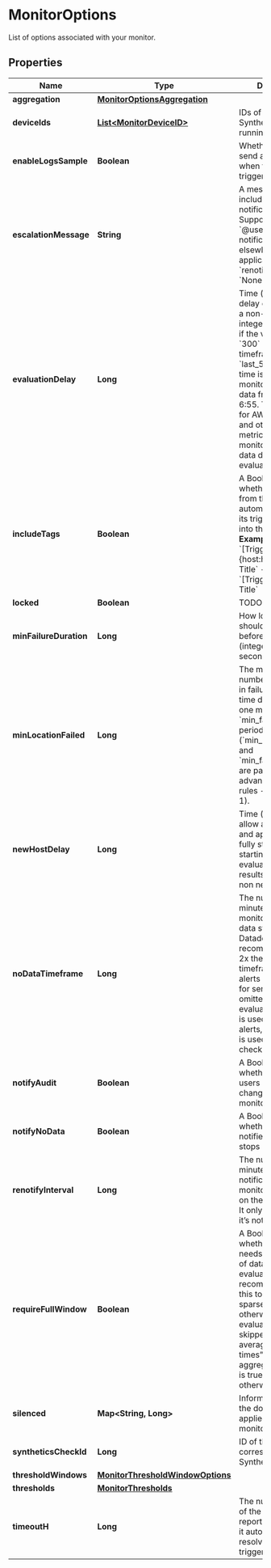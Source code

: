 

# MonitorOptions

List of options associated with your monitor.
## Properties

Name | Type | Description | Notes
------------ | ------------- | ------------- | -------------
**aggregation** | [**MonitorOptionsAggregation**](MonitorOptionsAggregation.md) |  |  [optional]
**deviceIds** | [**List&lt;MonitorDeviceID&gt;**](MonitorDeviceID.md) | IDs of the device the Synthetics monitor is running on. |  [optional]
**enableLogsSample** | **Boolean** | Whether or not to send a log sample when the log monitor triggers. |  [optional]
**escalationMessage** | **String** | A message to include with a re-notification. Supports the &#x60;@username&#x60; notification we allow elsewhere. Not applicable if &#x60;renotify_interval&#x60; is &#x60;None&#x60;. |  [optional]
**evaluationDelay** | **Long** | Time (in seconds) to delay evaluation, as a non-negative integer. For example, if the value is set to &#x60;300&#x60; (5min), the timeframe is set to &#x60;last_5m&#x60; and the time is 7:00, the monitor evaluates data from 6:50 to 6:55. This is useful for AWS CloudWatch and other backfilled metrics to ensure the monitor always has data during evaluation. |  [optional]
**includeTags** | **Boolean** | A Boolean indicating whether notifications from this monitor automatically inserts its triggering tags into the title.  **Examples** - If &#x60;True&#x60;, &#x60;[Triggered on {host:h1}] Monitor Title&#x60; - If &#x60;False&#x60;, &#x60;[Triggered] Monitor Title&#x60; |  [optional]
**locked** | **Boolean** | TODO. |  [optional]
**minFailureDuration** | **Long** | How long the test should be in failure before alerting (integer, number of seconds, max 7200). |  [optional]
**minLocationFailed** | **Long** | The minimum number of locations in failure at the same time during at least one moment in the &#x60;min_failure_duration&#x60; period (&#x60;min_location_failed&#x60; and &#x60;min_failure_duration&#x60; are part of the advanced alerting rules - integer, &gt;&#x3D; 1). |  [optional]
**newHostDelay** | **Long** | Time (in seconds) to allow a host to boot and applications to fully start before starting the evaluation of monitor results. Should be a non negative integer. |  [optional]
**noDataTimeframe** | **Long** | The number of minutes before a monitor notifies after data stops reporting. Datadog recommends at least 2x the monitor timeframe for metric alerts or 2 minutes for service checks. If omitted, 2x the evaluation timeframe is used for metric alerts, and 24 hours is used for service checks. |  [optional]
**notifyAudit** | **Boolean** | A Boolean indicating whether tagged users is notified on changes to this monitor. |  [optional]
**notifyNoData** | **Boolean** | A Boolean indicating whether this monitor notifies when data stops reporting. |  [optional]
**renotifyInterval** | **Long** | The number of minutes after the last notification before a monitor re-notifies on the current status. It only re-notifies if it’s not resolved. |  [optional]
**requireFullWindow** | **Boolean** | A Boolean indicating whether this monitor needs a full window of data before it’s evaluated. We highly recommend you set this to &#x60;false&#x60; for sparse metrics, otherwise some evaluations are skipped. For “on average” “at all times” and “in total” aggregation, default is true. &#x60;False&#x60; otherwise. |  [optional]
**silenced** | **Map&lt;String, Long&gt;** | Information about the downtime applied to the monitor. |  [optional]
**syntheticsCheckId** | **Long** | ID of the corresponding Synthetic check. |  [optional]
**thresholdWindows** | [**MonitorThresholdWindowOptions**](MonitorThresholdWindowOptions.md) |  |  [optional]
**thresholds** | [**MonitorThresholds**](MonitorThresholds.md) |  |  [optional]
**timeoutH** | **Long** | The number of hours of the monitor not reporting data before it automatically resolves from a triggered state. |  [optional]



